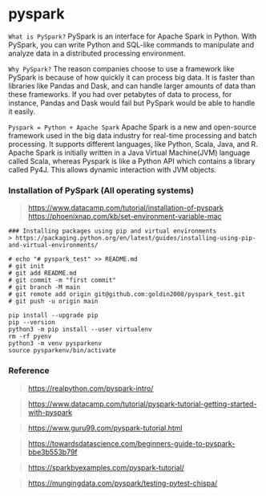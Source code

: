 # pyspark
`What is PySpark?`
PySpark is an interface for Apache Spark in Python. With PySpark, you can write Python and SQL-like commands to manipulate and analyze data in a distributed processing environment. 

`Why PySpark?`
The reason companies choose to use a framework like PySpark is because of how quickly it can process big data. It is faster than libraries like Pandas and Dask, and can handle larger amounts of data than these frameworks. If you had over petabytes of data to process, for instance, Pandas and Dask would fail but PySpark would be able to handle it easily.

`Pyspark = Python + Apache Spark`
Apache Spark is a new and open-source framework used in the big data industry for real-time processing and batch processing. It supports different languages, like Python, Scala, Java, and R.
Apache Spark is initially written in a Java Virtual Machine(JVM) language called Scala, whereas Pyspark is like a Python API which contains a library called Py4J. This allows dynamic interaction with JVM objects.

### Installation of PySpark (All operating systems)
> https://www.datacamp.com/tutorial/installation-of-pyspark
> https://phoenixnap.com/kb/set-environment-variable-mac

```
### Installing packages using pip and virtual environments
> https://packaging.python.org/en/latest/guides/installing-using-pip-and-virtual-environments/
```

```commandline
# echo "# pyspark_test" >> README.md
# git init
# git add README.md
# git commit -m "first commit"
# git branch -M main
# git remote add origin git@github.com:goldin2008/pyspark_test.git
# git push -u origin main
```

```commandline
pip install --upgrade pip
pip --version
python3 -m pip install --user virtualenv
rm -rf pyenv
python3 -m venv pysparkenv
source pysparkenv/bin/activate
```

### Reference
> https://realpython.com/pyspark-intro/

> https://www.datacamp.com/tutorial/pyspark-tutorial-getting-started-with-pyspark

> https://www.guru99.com/pyspark-tutorial.html

> https://towardsdatascience.com/beginners-guide-to-pyspark-bbe3b553b79f

> https://sparkbyexamples.com/pyspark-tutorial/

> https://mungingdata.com/pyspark/testing-pytest-chispa/